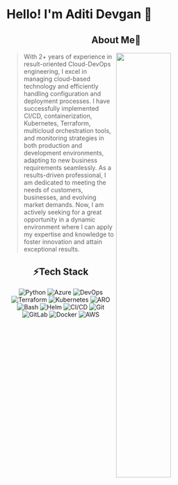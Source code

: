 # Hello! I'm Aditi Devgan 👋 



<h2 align="center">About Me🔭</h2>

<img align="right" src="https://media.giphy.com/media/L1R1tvI9svkIWwpVYr/giphy.gif" width="50%"/>

> With 2+ years of experience in result-oriented Cloud-DevOps engineering, I excel in managing cloud-based technology and efficiently handling configuration and deployment processes. I have successfully implemented CI/CD, containerization, Kubernetes, Terraform, multicloud orchestration tools, and monitoring strategies in both production and development environments, adapting to new business requirements seamlessly. As a results-driven professional, I am dedicated to meeting the needs of customers, businesses, and evolving market demands.
Now, I am actively seeking for a great opportunity in a dynamic environment where I can apply my expertise and knowledge to foster innovation and attain exceptional results.

<h2 align="center">⚡Tech Stack</h2>
<p align="center">
    <img alt="Python" src="https://img.shields.io/badge/python%20-%2314354C.svg?&style=for-the-badge&logo=python&logoColor=white"/>
    <img alt="Azure" src="https://img.shields.io/badge/azure cloud-%2300f.svg?&style=for-the-badge&logo=azure-cloud&logoColor=white&color=rgb(54,132,255)"/>
    <img alt="DevOps" src="https://img.shields.io/badge/devops%20-%23013243.svg?&style=for-the-badge&logo=devops&logoColor=white" />
    <img alt="Terraform" src="https://img.shields.io/badge/terraform%20-%23150458.svg?&style=for-the-badge&logo=terraform&logoColor=white" />
    <img alt="Kubernetes" src="https://img.shields.io/badge/kubernetes%20-%23FF6F00.svg?&style=for-the-badge&logo=kubernetes&logoColor=white" />
    <img alt="ARO" src="https://img.shields.io/badge/redhatOpenshift%20-%23D00000.svg?&style=for-the-badge&logo=redhatOpenshift&logoColor=white"/>
    <img alt="Bash" src="https://img.shields.io/badge/bash%20-%23EE4C2C.svg?&style=for-the-badge&logo=bash&logoColor=white" />
    <img alt="Helm" src="https://img.shields.io/badge/helm%20-%23EE4C2C.svg?&style=for-the-badge&logo=helm&logoColor=white&color=rgb(10,10,10)" />
    <img alt="CI/CD" src="https://img.shields.io/badge/ci/cd%20-%23F37626.svg?&style=for-the-badge&logo=ci/cd&logoColor=white" />
    <img alt="Git" src="https://img.shields.io/badge/git%20-%23F05033.svg?&style=for-the-badge&logo=git&logoColor=white"/>
    <img alt="GitLab" src="https://img.shields.io/badge/gitlab%20-%2314354C.svg?&style=for-the-badge&logo=gitlab&logoColor=white"/>
    <img alt="Docker" src="https://img.shields.io/badge/docker%20-%2314354C.svg?&style=for-the-badge&logo=docker&logoColor=white"/>
    <img alt="AWS" src="https://img.shields.io/badge/aws%20-%2314354C.svg?&style=for-the-badge&logo=aws&logoColor=white"/>
</p>

<!--
**AditiDevgan3/AditiDevgan3** is a ✨ _special_ ✨ repository because its `README.md` (this file) appears on your GitHub profile.

Here are some ideas to get you started:

- 🔭 I’m currently working on ...
- 🌱 I’m currently learning ...
- 👯 I’m looking to collaborate on ...
- 🤔 I’m looking for help with ...
- 💬 Ask me about ...
- 📫 How to reach me: ...
- 😄 Pronouns: ...
- ⚡ Fun fact: ...
-->
